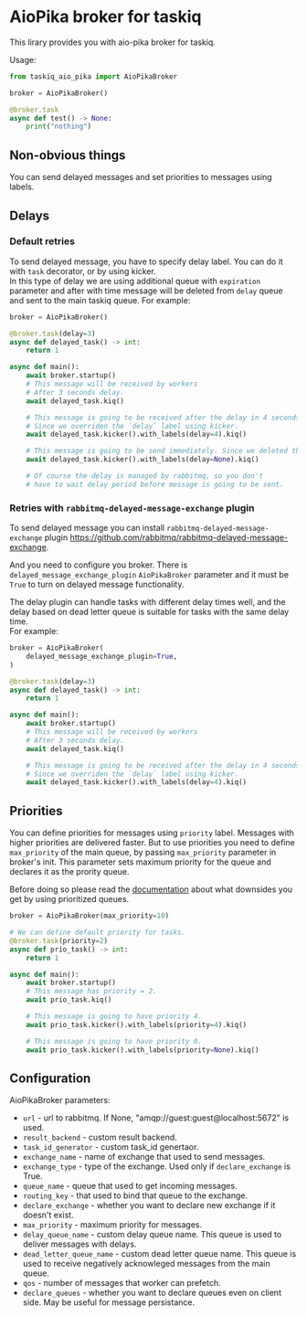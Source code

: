 # AioPika broker for taskiq

This lirary provides you with aio-pika broker for taskiq.

Usage:
```python
from taskiq_aio_pika import AioPikaBroker

broker = AioPikaBroker()

@broker.task
async def test() -> None:
    print("nothing")

```

## Non-obvious things

You can send delayed messages and set priorities to messages using labels.

## Delays

### **Default retries**

To send delayed message, you have to specify
delay label. You can do it with `task` decorator,
or by using kicker.  
In this type of delay we are using additional queue with `expiration` parameter and after with time message will be deleted from `delay` queue and sent to the main taskiq queue.
For example:

```python
broker = AioPikaBroker()

@broker.task(delay=3)
async def delayed_task() -> int:
    return 1

async def main():
    await broker.startup()
    # This message will be received by workers
    # After 3 seconds delay.
    await delayed_task.kiq()

    # This message is going to be received after the delay in 4 seconds.
    # Since we overriden the `delay` label using kicker.
    await delayed_task.kicker().with_labels(delay=4).kiq()

    # This message is going to be send immediately. Since we deleted the label.
    await delayed_task.kicker().with_labels(delay=None).kiq()

    # Of course the delay is managed by rabbitmq, so you don't
    # have to wait delay period before message is going to be sent.
```

### **Retries with `rabbitmq-delayed-message-exchange` plugin**

To send delayed message you can install `rabbitmq-delayed-message-exchange`
plugin https://github.com/rabbitmq/rabbitmq-delayed-message-exchange.

And you need to configure you broker.
There is `delayed_message_exchange_plugin` `AioPikaBroker` parameter and it must be `True` to turn on delayed message functionality.  

The delay plugin can handle tasks with different delay times well, and the delay based on dead letter queue is suitable for tasks with the same delay time.  
For example:

```python
broker = AioPikaBroker(
    delayed_message_exchange_plugin=True,
)

@broker.task(delay=3)
async def delayed_task() -> int:
    return 1

async def main():
    await broker.startup()
    # This message will be received by workers
    # After 3 seconds delay.
    await delayed_task.kiq()

    # This message is going to be received after the delay in 4 seconds.
    # Since we overriden the `delay` label using kicker.
    await delayed_task.kicker().with_labels(delay=4).kiq()
```

## Priorities

You can define priorities for messages using `priority` label.
Messages with higher priorities are delivered faster.
But to use priorities you need to define `max_priority` of the main queue, by passing `max_priority` parameter in broker's init.
This parameter sets maximum priority for the queue and
declares it as the prority queue.

Before doing so please read the [documentation](https://www.rabbitmq.com/priority.html#behaviour) about what
downsides you get by using prioritized queues.


```python
broker = AioPikaBroker(max_priority=10)

# We can define default priority for tasks.
@broker.task(priority=2)
async def prio_task() -> int:
    return 1

async def main():
    await broker.startup()
    # This message has priority = 2.
    await prio_task.kiq()

    # This message is going to have priority 4.
    await prio_task.kicker().with_labels(priority=4).kiq()

    # This message is going to have priority 0.
    await prio_task.kicker().with_labels(priority=None).kiq()

```

## Configuration

AioPikaBroker parameters:
* `url` - url to rabbitmq. If None, "amqp://guest:guest@localhost:5672" is used.
* `result_backend` - custom result backend.
* `task_id_generator` - custom task_id genertaor.
* `exchange_name` - name of exchange that used to send messages.
* `exchange_type` - type of the exchange. Used only if `declare_exchange` is True.
* `queue_name` - queue that used to get incoming messages.
* `routing_key` - that used to bind that queue to the exchange.
* `declare_exchange` - whether you want to declare new exchange if it doesn't exist.
* `max_priority` - maximum priority for messages.
* `delay_queue_name` - custom delay queue name.
    This queue is used to deliver messages with delays.
* `dead_letter_queue_name` - custom dead letter queue name.
    This queue is used to receive negatively acknowleged messages from the main queue.
* `qos` - number of messages that worker can prefetch.
* `declare_queues` - whether you want to declare queues even on
    client side. May be useful for message persistance.

